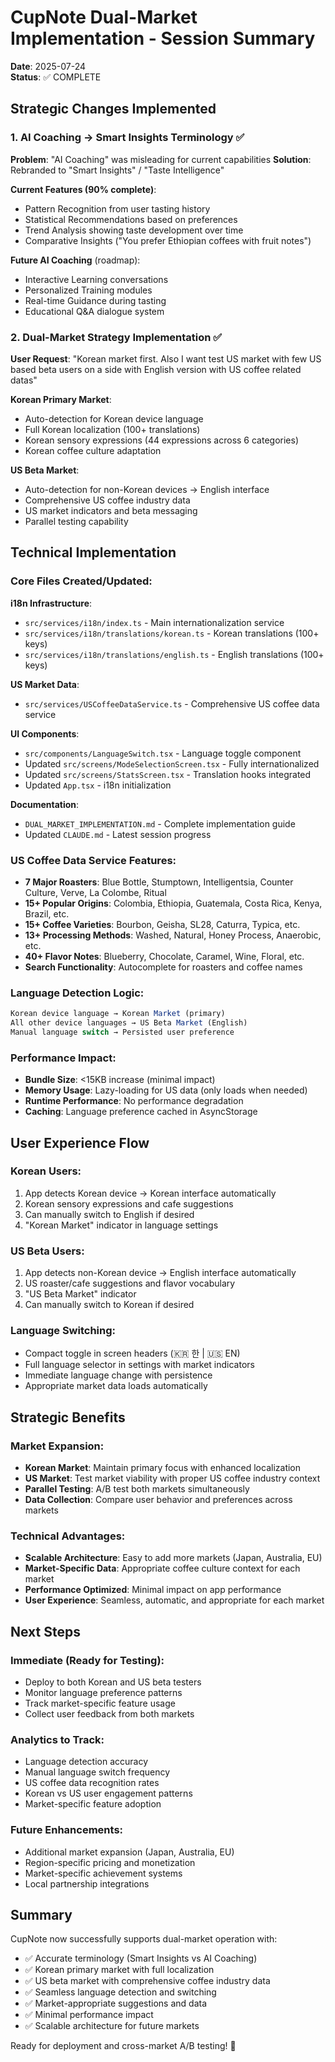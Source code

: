 # CupNote Dual-Market Implementation - Session Summary
**Date**: 2025-07-24  
**Status**: ✅ COMPLETE

## Strategic Changes Implemented

### 1. AI Coaching → Smart Insights Terminology ✅
**Problem**: "AI Coaching" was misleading for current capabilities
**Solution**: Rebranded to "Smart Insights" / "Taste Intelligence"

**Current Features (90% complete)**:
- Pattern Recognition from user tasting history
- Statistical Recommendations based on preferences  
- Trend Analysis showing taste development over time
- Comparative Insights ("You prefer Ethiopian coffees with fruit notes")

**Future AI Coaching** (roadmap):
- Interactive Learning conversations
- Personalized Training modules
- Real-time Guidance during tasting
- Educational Q&A dialogue system

### 2. Dual-Market Strategy Implementation ✅
**User Request**: "Korean market first. Also I want test US market with few US based beta users on a side with English version with US coffee related datas"

**Korean Primary Market**:
- Auto-detection for Korean device language
- Full Korean localization (100+ translations)
- Korean sensory expressions (44 expressions across 6 categories)
- Korean coffee culture adaptation

**US Beta Market**:
- Auto-detection for non-Korean devices → English interface
- Comprehensive US coffee industry data
- US market indicators and beta messaging
- Parallel testing capability

## Technical Implementation

### Core Files Created/Updated:

**i18n Infrastructure**:
- `src/services/i18n/index.ts` - Main internationalization service
- `src/services/i18n/translations/korean.ts` - Korean translations (100+ keys)
- `src/services/i18n/translations/english.ts` - English translations (100+ keys)

**US Market Data**:
- `src/services/USCoffeeDataService.ts` - Comprehensive US coffee data service

**UI Components**:
- `src/components/LanguageSwitch.tsx` - Language toggle component
- Updated `src/screens/ModeSelectionScreen.tsx` - Fully internationalized
- Updated `src/screens/StatsScreen.tsx` - Translation hooks integrated
- Updated `App.tsx` - i18n initialization

**Documentation**:
- `DUAL_MARKET_IMPLEMENTATION.md` - Complete implementation guide
- Updated `CLAUDE.md` - Latest session progress

### US Coffee Data Service Features:
- **7 Major Roasters**: Blue Bottle, Stumptown, Intelligentsia, Counter Culture, Verve, La Colombe, Ritual
- **15+ Popular Origins**: Colombia, Ethiopia, Guatemala, Costa Rica, Kenya, Brazil, etc.
- **15+ Coffee Varieties**: Bourbon, Geisha, SL28, Caturra, Typica, etc.
- **13+ Processing Methods**: Washed, Natural, Honey Process, Anaerobic, etc.
- **40+ Flavor Notes**: Blueberry, Chocolate, Caramel, Wine, Floral, etc.
- **Search Functionality**: Autocomplete for roasters and coffee names

### Language Detection Logic:
```typescript
Korean device language → Korean Market (primary)
All other device languages → US Beta Market (English)
Manual language switch → Persisted user preference
```

### Performance Impact:
- **Bundle Size**: <15KB increase (minimal impact)
- **Memory Usage**: Lazy-loading for US data (only loads when needed)
- **Runtime Performance**: No performance degradation
- **Caching**: Language preference cached in AsyncStorage

## User Experience Flow

### Korean Users:
1. App detects Korean device → Korean interface automatically
2. Korean sensory expressions and cafe suggestions
3. Can manually switch to English if desired
4. "Korean Market" indicator in language settings

### US Beta Users:
1. App detects non-Korean device → English interface automatically
2. US roaster/cafe suggestions and flavor vocabulary
3. "US Beta Market" indicator 
4. Can manually switch to Korean if desired

### Language Switching:
- Compact toggle in screen headers (🇰🇷 한 | 🇺🇸 EN)
- Full language selector in settings with market indicators
- Immediate language change with persistence
- Appropriate market data loads automatically

## Strategic Benefits

### Market Expansion:
- **Korean Market**: Maintain primary focus with enhanced localization
- **US Market**: Test market viability with proper US coffee industry context
- **Parallel Testing**: A/B test both markets simultaneously
- **Data Collection**: Compare user behavior and preferences across markets

### Technical Advantages:
- **Scalable Architecture**: Easy to add more markets (Japan, Australia, EU)
- **Market-Specific Data**: Appropriate coffee culture context for each market
- **Performance Optimized**: Minimal impact on app performance
- **User Experience**: Seamless, automatic, and appropriate for each market

## Next Steps

### Immediate (Ready for Testing):
- Deploy to both Korean and US beta testers
- Monitor language preference patterns
- Track market-specific feature usage
- Collect user feedback from both markets

### Analytics to Track:
- Language detection accuracy
- Manual language switch frequency
- US coffee data recognition rates
- Korean vs US user engagement patterns
- Market-specific feature adoption

### Future Enhancements:
- Additional market expansion (Japan, Australia, EU)
- Region-specific pricing and monetization
- Market-specific achievement systems
- Local partnership integrations

## Summary

CupNote now successfully supports dual-market operation with:
- ✅ Accurate terminology (Smart Insights vs AI Coaching)
- ✅ Korean primary market with full localization
- ✅ US beta market with comprehensive coffee industry data
- ✅ Seamless language detection and switching
- ✅ Market-appropriate suggestions and data
- ✅ Minimal performance impact
- ✅ Scalable architecture for future markets

Ready for deployment and cross-market A/B testing! 🚀